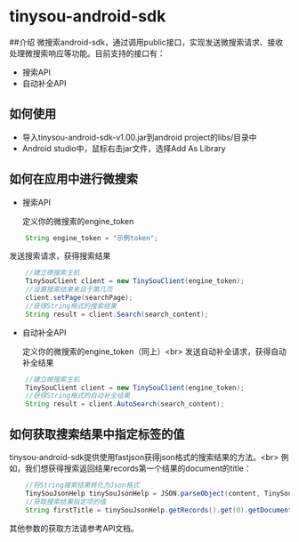 # tinysou-android-sdk


##介绍
微搜索android-sdk，通过调用public接口，实现发送微搜索请求、接收处理微搜索响应等功能。目前支持的接口有：
* 搜索API
* 自动补全API

## 如何使用
* 导入tinysou-android-sdk-v1.00.jar到android project的libs/目录中
* Android studio中，鼠标右击jar文件，选择Add As Library

## 如何在应用中进行微搜索
* 搜索API
  
  定义你的微搜索的engine_token
```java
    String engine_token = "示例token";
```
  发送搜索请求，获得搜索结果
```java
    //建立微搜索主机
    TinySouClient client = new TinySouClient(engine_token);
    //设置搜索结果来自于第几页
    client.setPage(searchPage);
    //获得String格式的搜索结果
    String result = client.Search(search_content);
```

* 自动补全API

  定义你的微搜索的engine_token（同上）<br\>
  发送自动补全请求，获得自动补全结果
```java
    //建立微搜索主机
    TinySouClient client = new TinySouClient(engine_token);
    //获得String格式的自动补全结果
    String result = client.AutoSearch(search_content);
```
## 如何获取搜索结果中指定标签的值
tinysou-android-sdk提供使用fastjson获得json格式的搜索结果的方法。<br\>
例如，我们想获得搜索返回结果records第一个结果的document的title：
```java
    //将String搜索结果转化为Json格式
    TinySouJsonHelp tinySouJsonHelp = JSON.parseObject(content, TinySouJsonHelp.class);
    //获取搜索结果指定项的值
    String firstTitle = tinySouJsonHelp.getRecords().get(0).getDocument().getTitle();
```
其他参数的获取方法请参考API文档。
